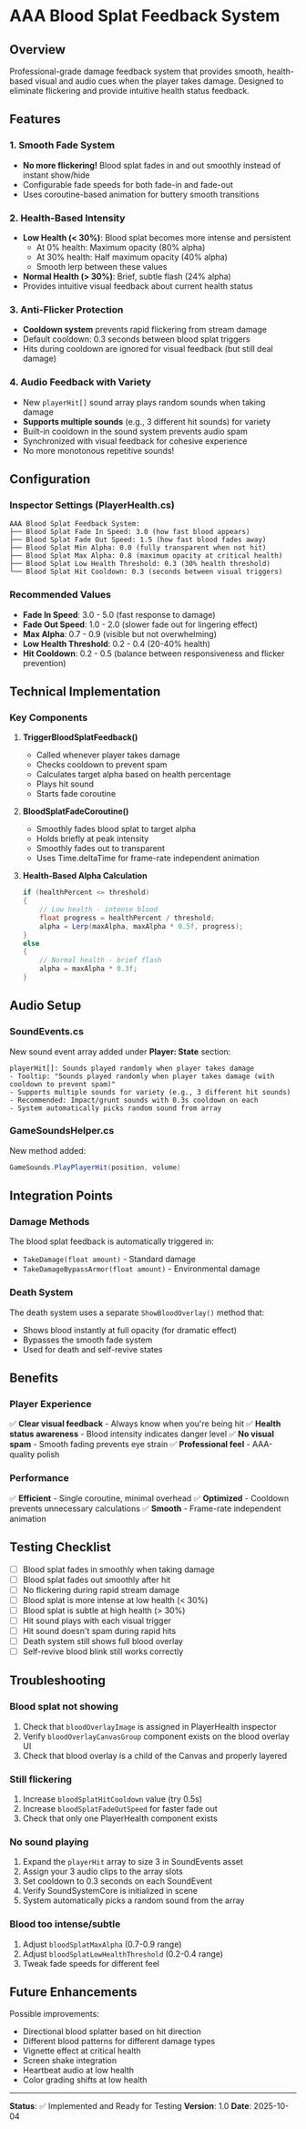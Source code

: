 # AAA Blood Splat Feedback System

## Overview
Professional-grade damage feedback system that provides smooth, health-based visual and audio cues when the player takes damage. Designed to eliminate flickering and provide intuitive health status feedback.

## Features

### 1. **Smooth Fade System**
- **No more flickering!** Blood splat fades in and out smoothly instead of instant show/hide
- Configurable fade speeds for both fade-in and fade-out
- Uses coroutine-based animation for buttery smooth transitions

### 2. **Health-Based Intensity**
- **Low Health (< 30%)**: Blood splat becomes more intense and persistent
  - At 0% health: Maximum opacity (80% alpha)
  - At 30% health: Half maximum opacity (40% alpha)
  - Smooth lerp between these values
- **Normal Health (> 30%)**: Brief, subtle flash (24% alpha)
- Provides intuitive visual feedback about current health status

### 3. **Anti-Flicker Protection**
- **Cooldown system** prevents rapid flickering from stream damage
- Default cooldown: 0.3 seconds between blood splat triggers
- Hits during cooldown are ignored for visual feedback (but still deal damage)

### 4. **Audio Feedback with Variety**
- New `playerHit[]` sound array plays random sounds when taking damage
- **Supports multiple sounds** (e.g., 3 different hit sounds) for variety
- Built-in cooldown in the sound system prevents audio spam
- Synchronized with visual feedback for cohesive experience
- No more monotonous repetitive sounds!

## Configuration

### Inspector Settings (PlayerHealth.cs)

```
AAA Blood Splat Feedback System:
├── Blood Splat Fade In Speed: 3.0 (how fast blood appears)
├── Blood Splat Fade Out Speed: 1.5 (how fast blood fades away)
├── Blood Splat Min Alpha: 0.0 (fully transparent when not hit)
├── Blood Splat Max Alpha: 0.8 (maximum opacity at critical health)
├── Blood Splat Low Health Threshold: 0.3 (30% health threshold)
└── Blood Splat Hit Cooldown: 0.3 (seconds between visual triggers)
```

### Recommended Values
- **Fade In Speed**: 3.0 - 5.0 (fast response to damage)
- **Fade Out Speed**: 1.0 - 2.0 (slower fade out for lingering effect)
- **Max Alpha**: 0.7 - 0.9 (visible but not overwhelming)
- **Low Health Threshold**: 0.2 - 0.4 (20-40% health)
- **Hit Cooldown**: 0.2 - 0.5 (balance between responsiveness and flicker prevention)

## Technical Implementation

### Key Components

1. **TriggerBloodSplatFeedback()**
   - Called whenever player takes damage
   - Checks cooldown to prevent spam
   - Calculates target alpha based on health percentage
   - Plays hit sound
   - Starts fade coroutine

2. **BloodSplatFadeCoroutine()**
   - Smoothly fades blood splat to target alpha
   - Holds briefly at peak intensity
   - Smoothly fades out to transparent
   - Uses Time.deltaTime for frame-rate independent animation

3. **Health-Based Alpha Calculation**
   ```csharp
   if (healthPercent <= threshold)
   {
       // Low health - intense blood
       float progress = healthPercent / threshold;
       alpha = Lerp(maxAlpha, maxAlpha * 0.5f, progress);
   }
   else
   {
       // Normal health - brief flash
       alpha = maxAlpha * 0.3f;
   }
   ```

## Audio Setup

### SoundEvents.cs
New sound event array added under **Player: State** section:
```
playerHit[]: Sounds played randomly when player takes damage
- Tooltip: "Sounds played randomly when player takes damage (with cooldown to prevent spam)"
- Supports multiple sounds for variety (e.g., 3 different hit sounds)
- Recommended: Impact/grunt sounds with 0.3s cooldown on each
- System automatically picks random sound from array
```

### GameSoundsHelper.cs
New method added:
```csharp
GameSounds.PlayPlayerHit(position, volume)
```

## Integration Points

### Damage Methods
The blood splat feedback is automatically triggered in:
- `TakeDamage(float amount)` - Standard damage
- `TakeDamageBypassArmor(float amount)` - Environmental damage

### Death System
The death system uses a separate `ShowBloodOverlay()` method that:
- Shows blood instantly at full opacity (for dramatic effect)
- Bypasses the smooth fade system
- Used for death and self-revive states

## Benefits

### Player Experience
✅ **Clear visual feedback** - Always know when you're being hit
✅ **Health status awareness** - Blood intensity indicates danger level
✅ **No visual spam** - Smooth fading prevents eye strain
✅ **Professional feel** - AAA-quality polish

### Performance
✅ **Efficient** - Single coroutine, minimal overhead
✅ **Optimized** - Cooldown prevents unnecessary calculations
✅ **Smooth** - Frame-rate independent animation

## Testing Checklist

- [ ] Blood splat fades in smoothly when taking damage
- [ ] Blood splat fades out smoothly after hit
- [ ] No flickering during rapid stream damage
- [ ] Blood splat is more intense at low health (< 30%)
- [ ] Blood splat is subtle at high health (> 30%)
- [ ] Hit sound plays with each visual trigger
- [ ] Hit sound doesn't spam during rapid hits
- [ ] Death system still shows full blood overlay
- [ ] Self-revive blood blink still works correctly

## Troubleshooting

### Blood splat not showing
1. Check that `bloodOverlayImage` is assigned in PlayerHealth inspector
2. Verify `bloodOverlayCanvasGroup` component exists on the blood overlay UI
3. Check that blood overlay is a child of the Canvas and properly layered

### Still flickering
1. Increase `bloodSplatHitCooldown` value (try 0.5s)
2. Increase `bloodSplatFadeOutSpeed` for faster fade out
3. Check that only one PlayerHealth component exists

### No sound playing
1. Expand the `playerHit` array to size 3 in SoundEvents asset
2. Assign your 3 audio clips to the array slots
3. Set cooldown to 0.3 seconds on each SoundEvent
4. Verify SoundSystemCore is initialized in scene
5. System automatically picks a random sound from the array

### Blood too intense/subtle
1. Adjust `bloodSplatMaxAlpha` (0.7-0.9 range)
2. Adjust `bloodSplatLowHealthThreshold` (0.2-0.4 range)
3. Tweak fade speeds for different feel

## Future Enhancements

Possible improvements:
- Directional blood splatter based on hit direction
- Different blood patterns for different damage types
- Vignette effect at critical health
- Screen shake integration
- Heartbeat audio at low health
- Color grading shifts at low health

---

**Status**: ✅ Implemented and Ready for Testing
**Version**: 1.0
**Date**: 2025-10-04
